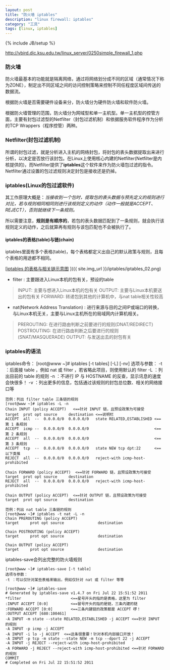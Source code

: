 ```yaml
---
layout: post
title: "防火墙 iptables"
description: "linux firewall: iptables"
category: "工具"
tags: [linux, iptables]
---
```

{% include JB/setup %}

http://vbird.dic.ksu.edu.tw/linux_server/0250simple_firewall_1.php

### 防火墙

防火墙最基本的功能就是隔离网络，通过将网络划分成不同的区域（通常情况下称为ZONE），制定出不同区域之间的访问控制策略来控制不同任程度区域间传送的数据流。

根据防火墙是否需要硬件设备来分，防火墙分为硬件防火墙和软件防火墙。

根据防火墙管理的范围，防火墙分为网域型和单一主机型。单一主机型的控管方面，主要有封包过滤型的Netfilter（封包过滤机制）和依据服务软件程序作为分析的TCP Wrappers（程序控管）两种。

### Netfilter(封包过滤机制)

所谓的封包过滤，就是分析进入主机的网络封包，将封包的表头数据提取出来进行分析，以决定是否放行该封包。在Linux上使用核心内建的Netfilter(Netfilter是内核提供的)，而Netfilter提供了**iptables**这个软件来作为防火墙包过滤的指令。Netfilter通过设置的包过滤规则决定封包是接收还是扔掉。

### iptables(Linux的包过滤软件)

其工作原理大概是：_当接收到一个包时，提取包的表头数据与预先定义的规则进行对比，若与规则相同相同则进行该规则定义的动作（动作一般就是ACCEPT、REJECT），否则就继续下一条规则。_

所以需要注意，**规则是有顺序的**，若包的表头数据匹配到了一条规则，就会执行该规则定义的动作，之后就算再有规则与该包匹配也不会被执行了。

#### iptables的表格(table)与链(chain)

iptables里面有多个表格(table)，每个表格都定义出自己的默认政策与规则，且每个表格的用途都不相同。

[[iptables 的表格与相关链示意图](http://vbird.dic.ksu.edu.tw/linux_server/0250simple_firewall_files/iptables_02.png) ]({{ site.img_url }}/iptables/iptables_02.png)

* filter : 主要跟进入Linux本机的包有关，预设的table
> INPUT: 主要与想进入Linux本机的包有关
> OUTPUT: 主要与Linux本机要送出的包有关
> FORWARD: 转递包到其他的计算机中，与nat table相关性较高
* nat(Network Address Translation) : 进行来源与目的之间IP或端口的转换，与Linux本机无关，主要与Linux主机所在的局域网内计算机相关。
> PREROUTING: 在进行路由判断之前要进行的规则(DNAT/REDIRECT)
> POSTROUTING: 在进行路由判断之后要进行的规则(SNAT/MASQUERADE)
> OUTPUT: 与发送出去的封包有关

<!--more-->

### iptables的语法

iptables命令：
	[root@www ~]# iptables [-t tables] [-L] [-nv]
	选项与参数：
	-t ：后面接 table ，例如 nat 或 filter ，若省略此项目，则使用默认的 filter
	-L ：列出目前的 table 的规则
	-n ：不进行 IP 与 HOSTNAME 的反查，显示讯息的速度会快很多！
	-v ：列出更多的信息，包括通过该规则的封包总位数、相关的网络接口等

	范例：列出 filter table 三条链的规则
	[root@www ~]# iptables -L -n
	Chain INPUT (policy ACCEPT)   <==针对 INPUT 链，且预设政策为可接受
	target  prot opt source     destination <==说明栏
	ACCEPT  all  --  0.0.0.0/0  0.0.0.0/0   state RELATED,ESTABLISHED <==第 1 条规则
	ACCEPT  icmp --  0.0.0.0/0  0.0.0.0/0                             <==第 2 条规则
	ACCEPT  all  --  0.0.0.0/0  0.0.0.0/0                             <==第 3 条规则
	ACCEPT  tcp  --  0.0.0.0/0  0.0.0.0/0   state NEW tcp dpt:22      <==以下类推
	REJECT  all  --  0.0.0.0/0  0.0.0.0/0   reject-with icmp-host-prohibited

	Chain FORWARD (policy ACCEPT)  <==针对 FORWARD 链，且预设政策为可接受
	target  prot opt source     destination
	REJECT  all  --  0.0.0.0/0  0.0.0.0/0   reject-with icmp-host-prohibited

	Chain OUTPUT (policy ACCEPT)  <==针对 OUTPUT 链，且预设政策为可接受
	target  prot opt source     destination

	范例：列出 nat table 三条链的规则
	[root@www ~]# iptables -t nat -L -n
	Chain PREROUTING (policy ACCEPT)
	target     prot opt source               destination

	Chain POSTROUTING (policy ACCEPT)
	target     prot opt source               destination

	Chain OUTPUT (policy ACCEPT)
	target     prot opt source               destination

iptables-save会列出完整的防火墙规则

	[root@www ~]# iptables-save [-t table]
	选项与参数：
	-t ：可以仅针对某些表格来输出，例如仅针对 nat 或 filter 等等

	[root@www ~]# iptables-save
	# Generated by iptables-save v1.4.7 on Fri Jul 22 15:51:52 2011
	*filter                      <==星号开头的指的是表格，这里为 filter
	:INPUT ACCEPT [0:0]          <==冒号开头的指的是链，三条内建的链
	:FORWARD ACCEPT [0:0]        <==三条内建链的政策都是 ACCEPT 啰！
	:OUTPUT ACCEPT [680:100461]
	-A INPUT -m state --state RELATED,ESTABLISHED -j ACCEPT <==针对 INPUT 的规则
	-A INPUT -p icmp -j ACCEPT
	-A INPUT -i lo -j ACCEPT  <==这条很重要！针对本机内部接口开放！
	-A INPUT -p tcp -m state --state NEW -m tcp --dport 22 -j ACCEPT
	-A INPUT -j REJECT --reject-with icmp-host-prohibited
	-A FORWARD -j REJECT --reject-with icmp-host-prohibited <==针对 FORWARD 的规则
	COMMIT
	# Completed on Fri Jul 22 15:51:52 2011

